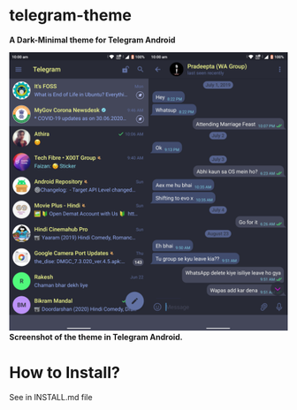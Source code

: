 # telegram-theme
**A Dark-Minimal theme for Telegram Android**

![Screenshot](/screenshot.png)
**Screenshot of the theme in Telegram Android.**
# How to Install?
See in INSTALL.md file
